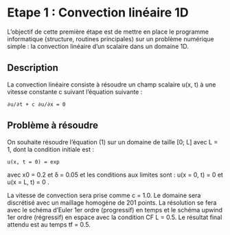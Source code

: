 # Etape 1 : Convection linéaire 1D

L’objectif de cette première étape est de mettre en place le programme informatique (structure, routines principales) sur un problème numérique simple : la convection linéaire d’un scalaire dans un domaine 1D.

## Description
La convection linéaire consiste à résoudre un champ scalaire u(x, t) à une vitesse constante c suivant l’équation suivante :

```
∂u/∂t + c ∂u/∂x = 0
```


## Problème à résoudre
On souhaite résoudre l’équation (1) sur un domaine de taille [0; L] avec L = 1, dont la condition initiale est :

```
u(x, t = 0) = exp 
```

avec x0 = 0.2 et δ = 0.05 et les conditions aux limites sont :
u(x = 0, t) = 0 et u(x = L, t) = 0 . 

La vitesse de convection sera prise comme c = 1.0.
Le domaine sera discrétisé avec un maillage homogène de 201 points. La résolution se fera avec le schéma
d’Euler 1er ordre (progressif) en temps et le schéma upwind 1er ordre (régressif) en espace avec la condition
CF L = 0.5. Le résultat final attendu est au temps tf = 0.5.